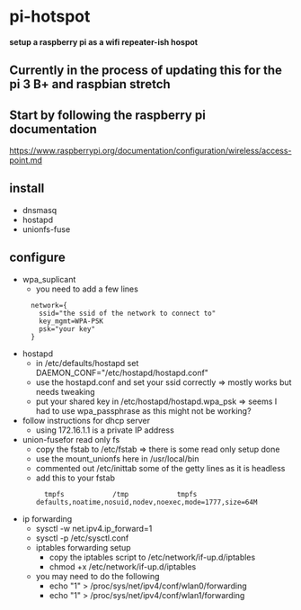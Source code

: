 # pi-hotspot
#### setup a raspberry pi as a wifi repeater-ish hospot

## Currently in the process of updating this for the pi 3 B+ and raspbian stretch

## Start by following the raspberry pi documentation
https://www.raspberrypi.org/documentation/configuration/wireless/access-point.md

## install 
- dnsmasq
- hostapd
- unionfs-fuse

## configure 
- wpa_suplicant 
  - you need to add a few lines
  ```
    network={
      ssid="the ssid of the network to connect to"
      key_mgmt=WPA-PSK
      psk="your key"
    }
  ```
- hostapd
  - in /etc/defaults/hostapd set DAEMON_CONF="/etc/hostapd/hostapd.conf"
  - use the hostapd.conf and set your ssid correctly => mostly works but needs tweaking
  - put your shared key in /etc/hostapd/hostapd.wpa_psk => seems I had to use wpa_passphrase as this might not be working?
- follow instructions for dhcp server
  - using 172.16.1.1 is a private IP address
- union-fusefor read only fs  
  - copy the fstab to /etc/fstab => there is some read only setup done 
  - use the mount_unionfs here in /usr/local/bin
  - commented out /etc/inittab some of the getty lines as it is headless
  - add this to your fstab
    ```
      tmpfs            /tmp            tmpfs   defaults,noatime,nosuid,nodev,noexec,mode=1777,size=64M 
    ```
- ip forwarding
  - sysctl -w net.ipv4.ip_forward=1
  - sysctl -p /etc/sysctl.conf
  - iptables forwarding setup 
    - copy the iptables script to /etc/network/if-up.d/iptables
    - chmod +x /etc/network/if-up.d/iptables
  - you may need to do the following
    - echo "1" > /proc/sys/net/ipv4/conf/wlan0/forwarding
    - echo "1" > /proc/sys/net/ipv4/conf/wlan1/forwarding  
